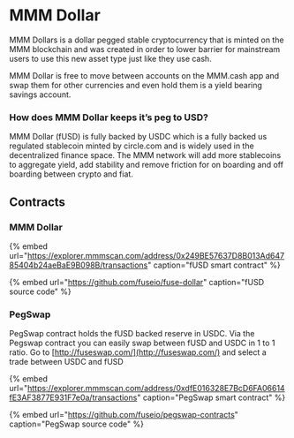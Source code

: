 # MMM Dollar

MMM Dollars is a dollar pegged stable cryptocurrency that is minted on the MMM blockchain and was created in order to lower barrier for mainstream users to use this new asset type just like they use cash.

MMM Dollar is free to move between accounts on the MMM.cash app and swap them for other currencies and even hold them is a yield bearing savings account.

### How does MMM Dollar keeps it’s peg to USD?

MMM Dollar \(fUSD\) is fully backed by USDC which is a fully backed us regulated stablecoin minted by circle.com and is widely used in the decentralized finance space. The MMM network will add more stablecoins to aggregate yield, add stability and remove friction for on boarding and off boarding between crypto and fiat. 

## Contracts

### MMM Dollar

{% embed url="https://explorer.mmmscan.com/address/0x249BE57637D8B013Ad64785404b24aeBaE9B098B/transactions" caption="fUSD smart contract" %}

{% embed url="https://github.com/fuseio/fuse-dollar" caption="fUSD source code" %}

### PegSwap

PegSwap contract holds the fUSD backed reserve in USDC. Via the Pegswap contract you can easily swap between fUSD and USDC in 1 to 1 ratio. Go to [http://fuseswap.com/](http://fuseswap.com/) and select a trade between USDC and fUSD

{% embed url="https://explorer.mmmscan.com/address/0xdfE016328E7BcD6FA06614fE3AF3877E931F7e0a/transactions" caption="PegSwap smart contract" %}

{% embed url="https://github.com/fuseio/pegswap-contracts" caption="PegSwap source code" %}







